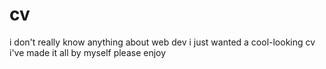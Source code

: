 # cv
i don't really know anything about web dev i just wanted a cool-looking cv
i've made it all by myself please enjoy 
